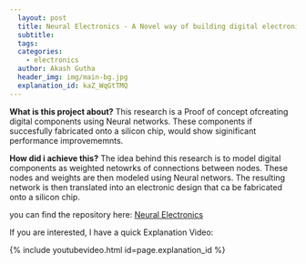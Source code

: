 ```yaml
---
  layout: post
  title: Neural Electronics - A Novel way of building digital electronics
  subtitle: 
  tags: 
  categories: 
    - electronics
  author: Akash Gutha
  header_img: img/main-bg.jpg
  explanation_id: kaZ_WqGtTMQ
---
```


__What is this project about?__
This research is a Proof of concept ofcreating digital components using Neural networks. These components if succesfully fabricated onto a silicon chip, would show siginificant performance improvememnts.

__How did i achieve this?__
The idea behind this research is to model digital components as weighted netowrks of connections between nodes. These nodes and weights are then modeled using Neural networs. The resulting network is then translated into an electronic design that ca be fabricated onto a silicon chip.

you can find the repository here: [Neural Electronics](https://github.com/AkashGutha/Neural-Electronics)

If you are interested, I have a quick Explanation Video:

{% include youtubevideo.html id=page.explanation_id %}
